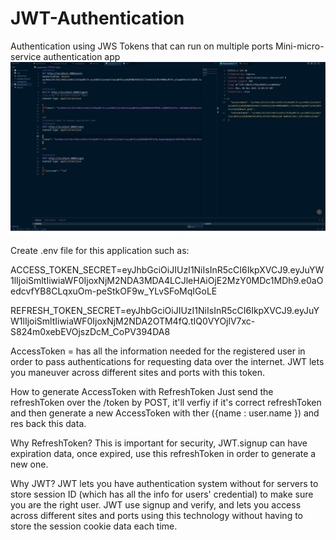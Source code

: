 # JWT-Authentication
Authentication using JWS Tokens that can run on multiple ports
Mini-micro-service authentication app 
![alt text](https://github.com/taroserigano/JWT-Authentication/blob/main/tokengenerated.jpg)

Create .env file for this application such as: 

ACCESS_TOKEN_SECRET=eyJhbGciOiJIUzI1NiIsInR5cCI6IkpXVCJ9.eyJuYW1lIjoiSmltIiwiaWF0IjoxNjM2NDA3MDA4LCJleHAiOjE2MzY0MDc1MDh9.e0aOedcvfYB8CLqxuOm-peStkOF9w_YLvSFoMqIGoLE

REFRESH_TOKEN_SECRET=eyJhbGciOiJIUzI1NiIsInR5cCI6IkpXVCJ9.eyJuYW1lIjoiSmltIiwiaWF0IjoxNjM2NDA2OTM4fQ.tIQ0VYOjlV7xc-S824m0xebEVOjszDcM_CoPV394DA8


AccessToken = has all the information needed for the registered user in order to pass authentications for requesting data over the internet. JWT lets you maneuver across different sites and ports with this token. 

How to generate AccessToken with RefreshToken
Just send the refreshToken over the /token by POST, it'll verfiy if it's correct refreshToken and then
generate a new AccessToken with ther ({name : user.name }) 
and res back this data. 

Why RefreshToken? 
This is important for security, JWT.signup can have expiration data, once expired,
use this refreshToken in order to generate a new one. 

Why JWT? 
JWT lets you have authentication system without for servers to store session ID (which has all the info for users' credential) 
to make sure you are the right user. JWT use signup and verify, and lets you access across different sites and ports using this technology
without having to store the session cookie data each time. 





